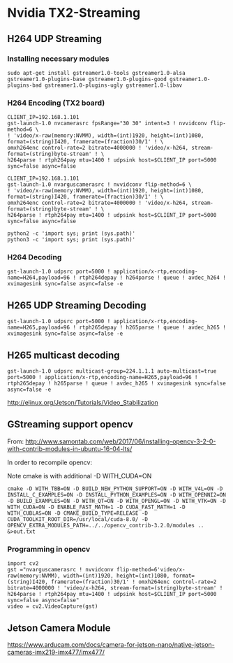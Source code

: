 # Nvidia TX2-Streaming
## H264 UDP Streaming
### Installing necessary modules
```
sudo apt-get install gstreamer1.0-tools gstreamer1.0-alsa gstreamer1.0-plugins-base gstreamer1.0-plugins-good gstreamer1.0-plugins-bad gstreamer1.0-plugins-ugly gstreamer1.0-libav 
```
### H264 Encoding (TX2 board)
```
CLIENT_IP=192.168.1.101
gst-launch-1.0 nvcamerasrc fpsRange="30 30" intent=3 ! nvvidconv flip-method=6 \
! 'video/x-raw(memory:NVMM), width=(int)1920, height=(int)1080, format=(string)I420, framerate=(fraction)30/1' ! \
omxh264enc control-rate=2 bitrate=4000000 ! 'video/x-h264, stream-format=(string)byte-stream' ! \
h264parse ! rtph264pay mtu=1400 ! udpsink host=$CLIENT_IP port=5000 sync=false async=false
```

```
CLIENT_IP=192.168.1.101
gst-launch-1.0 nvarguscamerasrc ! nvvidconv flip-method=6 \
! 'video/x-raw(memory:NVMM), width=(int)1920, height=(int)1080, format=(string)I420, framerate=(fraction)30/1' ! \
omxh264enc control-rate=2 bitrate=4000000 ! 'video/x-h264, stream-format=(string)byte-stream' ! \
h264parse ! rtph264pay mtu=1400 ! udpsink host=$CLIENT_IP port=5000 sync=false async=false
```


```
python2 -c 'import sys; print (sys.path)'
python3 -c 'import sys; print (sys.path)'
```

### H264 Decoding
```
gst-launch-1.0 udpsrc port=5000 ! application/x-rtp,encoding-name=H264,payload=96 ! rtph264depay ! h264parse ! queue ! avdec_h264 ! xvimagesink sync=false async=false -e
```

## H265 UDP Streaming Decoding
```
gst-launch-1.0 udpsrc port=5000 ! application/x-rtp,encoding-name=H265,payload=96 ! rtph265depay ! h265parse ! queue ! avdec_h265 ! xvimagesink sync=false async=false -e
```

## H265 multicast decoding
```
gst-launch-1.0 udpsrc multicast-group=224.1.1.1 auto-multicast=true port=5000 ! application/x-rtp,encoding-name=H265,payload=96 ! rtph265depay ! h265parse ! queue ! avdec_h265 ! xvimagesink sync=false async=false -e
```
http://elinux.org/Jetson/Tutorials/Video_Stabilization

## GStreaming support opencv
From:
http://www.samontab.com/web/2017/06/installing-opencv-3-2-0-with-contrib-modules-in-ubuntu-16-04-lts/

In order to recompile opencv:

Note cmake is with additional -D WITH_CUDA=ON

```
cmake -D WITH_TBB=ON -D BUILD_NEW_PYTHON_SUPPORT=ON -D WITH_V4L=ON -D INSTALL_C_EXAMPLES=ON -D INSTALL_PYTHON_EXAMPLES=ON -D WITH_OPENNI2=ON -D BUILD_EXAMPLES=ON -D WITH_QT=ON -D WITH_OPENGL=ON -D WITH_VTK=ON -D WITH_CUDA=ON -D ENABLE_FAST_MATH=1 -D CUDA_FAST_MATH=1 -D WITH_CUBLAS=ON -D CMAKE_BUILD_TYPE=RELEASE -D CUDA_TOOLKIT_ROOT_DIR=/usr/local/cuda-8.0/ -D OPENCV_EXTRA_MODULES_PATH=../../opencv_contrib-3.2.0/modules ..  &>out.txt
```
### Programming in opencv
```
import cv2
gst ="nvarguscamerasrc ! nvvidconv flip-method=6'video/x-raw(memory:NVMM), width=(int)1920, height=(int)1080, format=(string)I420, framerate=(fraction)30/1' ! omxh264enc control-rate=2 bitrate=4000000 ! 'video/x-h264, stream-format=(string)byte-stream' ! h264parse ! rtph264pay mtu=1400 ! udpsink host=$CLIENT_IP port=5000 sync=false async=false"
video = cv2.VideoCapture(gst)
```
## Jetson Camera Module

https://www.arducam.com/docs/camera-for-jetson-nano/native-jetson-cameras-imx219-imx477/imx477/

